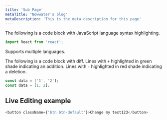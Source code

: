 ```yaml
---
title: 'Sub Page'
metaTitle: "Nowwater's blog"
metaDescription: 'This is the meta description for this page'
---
```


The following is a code block with JavaScript language syntax highlighting.

```javascript
import React from 'react';
```

Supports multiple languages.

The following is a code block with diff. Lines with `+` highlighted in green shade indicating an addition. Lines with `-` highlighted in red shade indicating a deletion.

```javascript
const data = ['1', '2'];
const data = [1, 2];
```

## Live Editing example

```javascript react-live=true
<button className={'btn btn-default'}>Change my text123</button>
```

